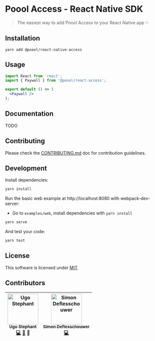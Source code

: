 # Poool Access - React Native SDK

> The easiest way to add Poool Access to your React Native app ✨

## Installation

```
yarn add @poool/react-native-access
```

## Usage

```jsx
import React from 'react';
import { Paywall } from '@poool/react-access';

export default () => (
  <Paywall />
);
```

## Documentation

TODO

## Contributing

Please check the [CONTRIBUTING.md](https://github.com/p3ol/react-native-access/blob/master/CONTRIBUTING.md) doc for contribution guidelines.


## Development

Install dependencies:

```bash
yarn install
```

Run the basic web example at http://localhost:8080 with webpack-dev-server:

- Go to `examples/web`, install dependencies with `yarn install`

```bash
yarn serve
```

And test your code:

```bash
yarn test
```

## License

This software is licensed under [MIT](https://github.com/p3ol/react-native-access/blob/master/LICENSE).

## Contributors

<!-- Contributors START
Ugo_Stephant dackmin https://ugostephant.io code doc tools
Simon_Deflesschouwer defless https://github.com/defless code
Contributors END -->
<!-- Contributors table START -->
| <img src="https://avatars.githubusercontent.com/dackmin?s=100" width="100" alt="Ugo Stephant" /><br />[<sub>Ugo Stephant</sub>](https://github.com/dackmin)<br />[💻](https://github.com/p3ol/react-native-access/commits?author=dackmin) [📖](https://github.com/p3ol/react-native-access/commits?author=dackmin) 🔧 | <img src="https://avatars.githubusercontent.com/defless?s=100" width="100" alt="Simon Deflesschouwer" /><br />[<sub>Simon Deflesschouwer</sub>](https://github.com/defless)<br />[💻](https://github.com/p3ol/react-native-access/commits?author=defless) |
| :---: | :---: |
<!-- Contributors table END -->
